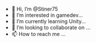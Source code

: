 - 👋 Hi, I’m @Stiner75
- 👀 I’m interested in gamedev...
- 🌱 I’m currently learning Unity...
- 💞️ I’m looking to collaborate on ...
- 📫 How to reach me ...

<!---
Stiner75/Stiner75 is a ✨ special ✨ repository because its `README.md` (this file) appears on your GitHub profile.
You can click the Preview link to take a look at your changes.
--->
